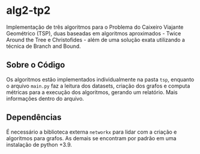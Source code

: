 # alg2-tp2

Implementação de três algoritmos para o Problema do Caixeiro Viajante Geométrico (TSP), duas baseadas em algoritmos aproximados - Twice Around the Tree e Christofides - além de uma solução exata utilizando a técnica de Branch and Bound.

## Sobre o Código

Os algoritmos estão implementados individualmente na pasta `tsp`, enquanto o arquivo `main.py` faz a leitura dos datasets, criação dos grafos e computa métricas para a execução dos algoritmos, gerando um relatório. Mais informações dentro do arquivo.

## Dependências

É necessário a biblioteca externa `networkx` para lidar com a criação e algoritmos para grafos. As demais se encontram por padrão em uma instalação de python +3.9.
